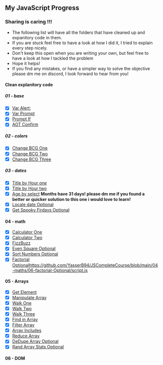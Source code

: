 ## My JavaScript Progress ##


### Sharing is caring !!! ###
- The following list will have all the folders that have cleaned up and expanitory code in them.
- If you are stuck feel free to have a look at how I did it, I tried to explain every step nicely.
- Don't keep this open when you are writing your own, but feel free to have a look at how I tackled the problem
- Hope it helps!
- If you find any mistakes, or have a simpler way to solve the objective please dm me on discord, I look forward to hear from you!
#### Clean explanitory code ####
##### 01 - base #####
- [X] [Var Alert](https://github.com/YasserB94/JSCompleteCourse/blob/main/01-base/01-var-alert/script.js);
- [X] [Var Prompt](https://github.com/YasserB94/JSCompleteCourse/tree/main/01-base/02-var-prompt)
- [X] [Prompt If](https://github.com/YasserB94/JSCompleteCourse/blob/main/01-base/03-prompt-if/script.js)
- [X] [AGT Confirm](https://github.com/YasserB94/JSCompleteCourse/blob/main/01-base/04-agt-confirm/script.js)
##### 02 - colors #####
- [X] [Change BCG One](https://github.com/YasserB94/JSCompleteCourse/blob/main/02-colors/01-change-bcg-one/script.js)
- [X] [Change BCG Two](https://github.com/YasserB94/JSCompleteCourse/blob/main/02-colors/02-change-bcg-two/script.js)
- [X] [Change BCG Three](https://github.com/YasserB94/JSCompleteCourse/tree/main/02-colors/03-change-bcg-three)
##### 03 - dates #####
- [X] [Title by Hour one](https://github.com/YasserB94/JSCompleteCourse/blob/main/03-dates/01-title-by-hour-one/script.js)
- [X] [Title by Hour two](https://github.com/YasserB94/JSCompleteCourse/blob/main/03-dates/02-title-by-hour-two/script.js)
- [X] [Age by select](https://github.com/YasserB94/JSCompleteCourse/blob/main/03-dates/03-age-by-select/script.js) __Months have 31 days! please dm me if you found a better or quicker solution to this one i would love to learn!__
- [X] [Locale date Optional](https://github.com/YasserB94/JSCompleteCourse/blob/main/03-dates/04-locale-date-Optional/script.js)
- [X] [Get Spooky Firdays Optional](https://github.com/YasserB94/JSCompleteCourse/blob/main/03-dates/05-get-spooky-fridays-Optional/script.js)
#### 04 - math ####
- [X] [Calculator One](https://github.com/YasserB94/JSCompleteCourse/blob/main/04-maths/01-calculator-one/script.js)
- [X] [Calculator Two](https://github.com/YasserB94/JSCompleteCourse/blob/main/04-maths/02-calculator-two/script.js)
- [X] [FizzBuzz](https://github.com/YasserB94/JSCompleteCourse/blob/main/04-maths/03-fizzbuzz/script.js)
- [X] [Even Square Optional](https://github.com/YasserB94/JSCompleteCourse/blob/main/04-maths/04-even-square-Optional/script.js)
- [X] [Sort Numbers Optional](https://github.com/YasserB94/JSCompleteCourse/blob/main/04-maths/05-sort-numbers-Optional/script.js)
- [X] [Factorial Optional]()https://github.com/YasserB94/JSCompleteCourse/blob/main/04-maths/06-factorial-Optional/script.js
#### 05 - Arrays ####
- [X] [Get Element](https://github.com/YasserB94/JSCompleteCourse/blob/main/05-arrays/01-get-element/script.js)
- [X] [Manipulate Array](https://github.com/YasserB94/JSCompleteCourse/blob/main/05-arrays/02-manipulate-array/script.js)
- [X] [Walk One](https://github.com/YasserB94/JSCompleteCourse/blob/main/05-arrays/03-walk-one/script.js)
- [X] [Walk Two](https://github.com/YasserB94/JSCompleteCourse/blob/main/05-arrays/04-walk-two/script.js)
- [X] [Walk Three](https://github.com/YasserB94/JSCompleteCourse/blob/main/05-arrays/05-walk-three/script.js)
- [X] [Find in Array](https://github.com/YasserB94/JSCompleteCourse/blob/main/05-arrays/06-find-in-array/script.js)
- [X] [Filter Array](https://github.com/YasserB94/JSCompleteCourse/blob/main/05-arrays/07-filter-array/script.js)
- [X] [Array Includes](https://github.com/YasserB94/JSCompleteCourse/blob/main/05-arrays/08-array-includes/script.js)
- [X] [Reduce Array](https://github.com/YasserB94/JSCompleteCourse/blob/main/05-arrays/09-reduce-array/script.js)
- [X] [DeDupe Array Optional](https://github.com/YasserB94/JSCompleteCourse/blob/main/05-arrays/10-dedupe-array-Optional/script.js)
- [X] [Rand Array Stats Optional](https://github.com/YasserB94/JSCompleteCourse/blob/main/05-arrays/11-rand-array-stats-Optional/script.js)
#### 06 - DOM ####
